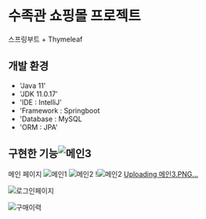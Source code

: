 # 수족관 쇼핑몰 프로젝트
스프링부트 + Thymeleaf

## 개발 환경
- 'Java 11'
- 'JDK 11.0.17'
- 'IDE : IntelliJ'
- 'Framework : Springboot
- 'Database : MySQL
- 'ORM : JPA'

## 구현한 기능![메인3](https://user-images.githubusercontent.com/116548183/210968792-71fe4c8a-07b0-4007-917f-30d5a1d1be67.PNG)
메인 페이지
![메인1](https://user-images.githubusercontent.com/116548183/210968757-65003add-eb6e-44ea-b3c5-30a957a4fcee.PNG)
![메인2](https://user-images.githubusercontent.com/116548183/210968768-5047749f-67bc-408c-956a-6b11d97f7e2e.PNG)
!![메인2](https://user-images.githubusercontent.com/116548183/210968789-7f54685b-624d-4ff9-96e4-73d643927cf2.PNG)
[Uploading 메인3.PNG…]()




![로그인페이지](https://user-images.githubusercontent.com/116548183/210968078-430e8de3-6247-483b-972d-e9226bb711fb.PNG)

![구매이력](https://user-images.githubusercontent.com/116548183/210966336-3e83071b-de04-4f6c-be71-02857c880ee9.PNG)

